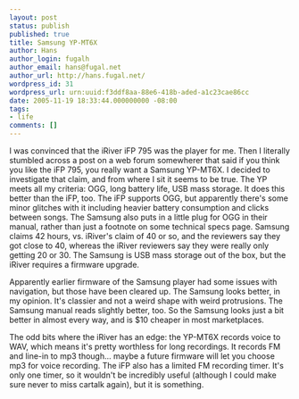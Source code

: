 ```yaml
---
layout: post
status: publish
published: true
title: Samsung YP-MT6X
author: Hans
author_login: fugalh
author_email: hans@fugal.net
author_url: http://hans.fugal.net/
wordpress_id: 31
wordpress_url: urn:uuid:f3ddf8aa-88e6-418b-aded-a1c23cae86cc
date: 2005-11-19 18:33:44.000000000 -08:00
tags:
- life
comments: []
---
```

<p>I was convinced that the iRiver iFP 795 was the player for me. Then I literally
stumbled across a post on a web forum somewherer that said if you think you
like the iFP 795, you really want a Samsung YP-MT6X. I decided to investigate
that claim, and from where I sit it seems to be true. The YP meets all my
criteria: OGG, long battery life, USB mass storage. It does this better than
the iFP, too. The iFP supports OGG, but apparently there's some minor glitches
with it including heavier battery consumption and clicks between songs. The
Samsung also puts in a little plug for OGG in their manual, rather than just a
footnote on some technical specs page. Samsung claims 42 hours, vs. iRiver's
claim of 40 or so, and the reviewers say they got close to 40, whereas the
iRiver reviewers say they were really only getting 20 or 30. The Samsung is USB
mass storage out of the box, but the iRiver requires a firmware upgrade.</p>

<p>Apparently earlier firmware of the Samsung player had some issues with
navigation, but those have been cleared up. The Samsung looks better, in my
opinion. It's classier and not a weird shape with weird protrusions. The
Samsung manual reads slightly better, too. So the Samsung looks just a bit
better in almost every way, and is $10 cheaper in most marketplaces.</p>

<p>The odd bits where the iRiver has an edge: the YP-MT6X records voice to WAV,
which means it's pretty worthless for long recordings. It records FM and
line-in to mp3 though... maybe a future firmware will let you choose mp3 for
voice recording. The iFP also has a limited FM recording timer. It's only one
timer, so it wouldn't be incredibly useful (although I could make sure never to
miss cartalk again), but it is something.</p>
